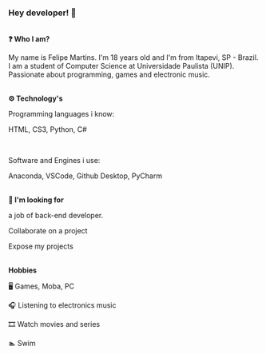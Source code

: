 ### Hey developer! 👋
<br>
<b1><strong>❓ Who I am?</strong></b1>
<p>My name is Felipe Martins. I'm 18 years old and I'm from Itapevi, SP - Brazil. I am a student of Computer Science at Universidade Paulista (UNIP). Passionate about programming, games and electronic music.</p>
<br>
<b1><strong>⚙️ Technology's</strong></b1>
<br>
<p>Programming languages i know:</p>
<p>HTML, CS3, Python, C#</p>
<br>
<p>Software and Engines i use:</p>
<p>Anaconda, VSCode, Github Desktop, PyCharm</p>
<br>
<b1><strong>🔎 I'm looking for</strong></p>
<p>a job of back-end developer.</p>
<p>Collaborate on a project</p>
<p>Expose my projects</p>
<br>
<b1><strong>Hobbies</strong></p>
<p>🖥️ Games, Moba, PC</p>
<p>🎧 Listening to electronics music</p>
<p>🎞️ Watch movies and series</p>
<p>🏊 Swim</p>
<!--
**FelipeMars/FelipeMars** is a ✨ _special_ ✨ repository because its `README.md` (this file) appears on your GitHub profile.
